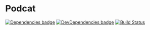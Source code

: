 # Podcat

[![Dependencies badge](https://david-dm.org/klambycom/Podcat.png)](https://david-dm.org/klambycom/podcat#info=dependencies&view=table)
[![DevDependencies  badge](https://david-dm.org/klambycom/Podcat/dev-status.png)](https://david-dm.org/klambycom/podcat#info=devDependencies&view=table)
[![Build Status](https://img.shields.io/travis/klambycom/Podcat.svg)](https://travis-ci.org/klambycom/Podcat)
